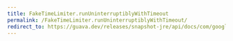 ```yaml
---
title: FakeTimeLimiter.runUninterruptiblyWithTimeout
permalink: /FakeTimeLimiter.runUninterruptiblyWithTimeout/
redirect_to: https://guava.dev/releases/snapshot-jre/api/docs/com/google/common/util/concurrent/FakeTimeLimiter.html#runUninterruptiblyWithTimeout-java.lang.Runnable-long-java.util.concurrent.TimeUnit-
---
```

